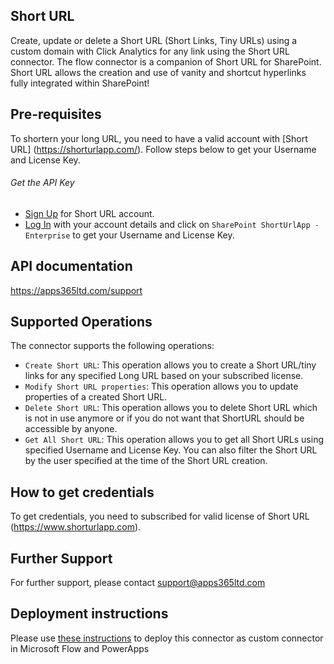 ﻿
## Short URL
Create, update or delete a Short URL (Short Links, Tiny URLs) using a custom domain with Click Analytics for any link using the Short URL connector. The flow connector is a companion of Short URL for SharePoint. Short URL allows the creation and use of vanity and shortcut hyperlinks fully integrated within SharePoint!


## Pre-requisites
To shortern your long URL, you need to have a valid account with [Short URL] (https://shorturlapp.com/). Follow steps below to get your Username and License Key.

###### Get the API Key
* [Sign Up](https://www.shorturlapp.com/members/index.php?page=join&level_id=1) for Short URL account.
* [Log In](https://www.shorturlapp.com/members/index.php?page=login) with your account details and click on ```SharePoint ShortUrlApp - Enterprise``` to get your Username and License Key.

## API documentation
https://apps365ltd.com/support

## Supported Operations
The connector supports the following operations:
* ```Create Short URL```: This operation allows you to create a Short URL/tiny links for any specified Long URL based on your subscribed license.
* ```Modify Short URL properties```: This operation allows you to update properties of a created Short URL.
* ```Delete Short URL```: This operation allows you to delete Short URL which is not  in use anymore or if you do not want that ShortURL should be accessible  by anyone.
* ```Get All Short URL```: This operation allows you to get all Short URLs using specified Username and License Key. You can also filter the Short URL by the user specified at the time of the Short URL creation.

## How to get credentials
To get credentials, you need to subscribed for valid license of Short URL (https://www.shorturlapp.com).

## Further Support
For further support, please contact support@apps365ltd.com

## Deployment instructions
Please use [these instructions](https://docs.microsoft.com/en-us/connectors/custom-connectors/paconn-cli) to deploy this connector as custom connector in Microsoft Flow and PowerApps